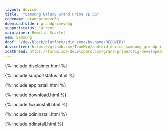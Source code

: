 ```yaml
---
layout: device
title:  "Samsung Galaxy Grand Prime VE 3G"
codename: grandprimeve3g
downloadfolder: grandprimeve3g
supportstatus: Current
maintainer: Remilia Scarlet
oem: Samsung
ddof: "/dev/block/platform/sdio_emmc/by-name/RECOVERY"
devicetree: https://github.com/TeamWin/android_device_samsung_grandprimeve3g.git
xdathread: https://forum.xda-developers.com/grand-prime/orig-development/recovery-twrp-3-2-2-0-samsung-galaxy-t3819001
---
```


{% include disclaimer.html %}

{% include supportstatus.html %}

{% include appinstall.html %}

{% include download.html %}

{% include twrpinstall.html %}

{% include odininstall.html %}

{% include ddinstall.html %}